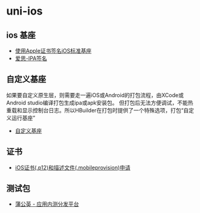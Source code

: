 # uni-ios

## ios 基座

- [使用Apple证书签名iOS标准基座](https://uniapp.dcloud.net.cn/tutorial/run/ios-apple-certificate-signature.html)
- [爱思-IPA签名](https://www.i4.cn/news_detail_40940.html)

## 自定义基座

如果要自定义原生层，则需要走一遍iOS或Android的打包流程，由XCode或Android studio编译打包生成ipa或apk安装包。
但打包后无法方便调试，不能热重载和显示控制台日志。所以HBuilder在打包时提供了一个特殊选项，打包“自定义运行基座”

- [自定义基座](https://uniapp.dcloud.net.cn/tutorial/run/run-app.html#customplayground)

## 证书

- [iOS证书(.p12)和描述文件(.mobileprovision)申请](https://ask.dcloud.net.cn/article/152)

## 测试包

- [蒲公英 - 应用内测分发平台](https://www.pgyer.com/)
